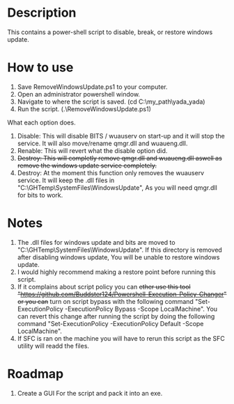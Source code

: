 # Description
  This contains a power-shell script to disable, break, or restore windows update.

# How to use
  1. Save RemoveWindowsUpdate.ps1 to your computer.
  2. Open an administrator powershell window.
  3. Navigate to where the script is saved. (cd C:\my_path\yada_yada\)
  4. Run the script. (.\RemoveWindowsUpdate.ps1)
  
   What each option does.
   1. Disable: This will disable BITS / wuauserv on start-up and it will stop the service. It will also move/rename qmgr.dll and wuaueng.dll.
   2. Renable: This will revert what the disable option did.
   3. ~~Destroy: This will completly remove qmgr.dll and wuaueng.dll aswell as remove the windows update service completely.~~
   4. Destroy: At the moment this function only removes the wuauserv service. It will keep the .dll files in "C:\GHTemp\SystemFiles\WindowsUpdate\", As you will need qmgr.dll for bits to work. 
   
   # Notes
   1. The .dll files for windows update and bits are moved to "C:\GHTemp\SystemFiles\WindowsUpdate\". If this directory is removed after disabling windows update, You will be unable to restore windows update.
   2. I would highly recommend making a restore point before running this script.
   3. If it complains about script policy you can ~~ether use this tool "https://github.com/Buddster124/Powershell-Execution-Policy-Changer" or you can~~ turn on script bypass with the following command "Set-ExecutionPolicy -ExecutionPolicy Bypass -Scope LocalMachine". You can revert this change after running the script by doing the following command "Set-ExecutionPolicy -ExecutionPolicy Default -Scope LocalMachine".
   4. If SFC is ran on the machine you will have to rerun this script as the SFC utility will readd the files.

# Roadmap
  1. Create a GUI For the script and pack it into an exe.
